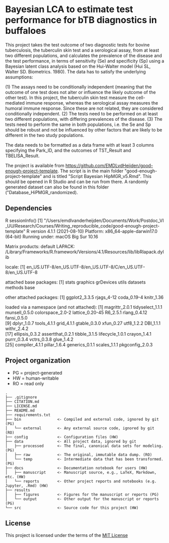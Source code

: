 # Bayesian LCA to estimate test performance for bTB diagnostics in buffaloes

This project takes the test outcome of two diagnostic tests for bovine tuberculosis, the tuberculin skin test and a serological assay, from at least two different populations, and calculates the prevalence of the disease and the test performance, in terms of sensitivity (Se) and specificity (Sp) using a Bayesian latent class analysis based on the Hui-Walter model (Hui SL, Walter SD. Biometrics. 1980). The data has to satisfy the underlying assumptions:

(1) The assays need to be conditionally independent (meaning that the outcome of one test does not alter or influence the likely outcome of the other test). In this project, the tuberculin skin test measure the cell-mediated immune response, whereas the serological assay measures the humoral immune response. Since these are not related, they are considered conditionally independent.
(2) The tests need to be performed on at least two different populations, with differing prevalences of the disease.
(3) The tests need to perform the same in both populations, i.e. the Se and Sp should be robust and not be influenced by other factors that are likely to be different in the two study populations.

The data needs to be formatted as a data frame with at least 3 columns specifying the Park_ID, and the outcomes of TST_Result and TBELISA_Result.

The project is available from https://github.com/EMDLvdHeijden/good-enough-project-template.
The script is in the main folder "good-enough-project-template" and is titled "Script Bayesian HipMGR_v5.Rmd". This should be opened in R Studio and can be run from there. A randomly generated dataset can also be found in this folder ("Database_HiPMGR_randomized).

## Dependencies
R sessionInfo()
[1] "/Users/emdlvanderheijden/Documents/Work/Postdoc_VI _UU/Research/Courses/Writing_reproducible_code/good-enough-project-template"
R version 4.1.1 (2021-08-10)
Platform: x86_64-apple-darwin17.0 (64-bit)
Running under: macOS Big Sur 10.16

Matrix products: default
LAPACK: /Library/Frameworks/R.framework/Versions/4.1/Resources/lib/libRlapack.dylib

locale:
[1] en_US.UTF-8/en_US.UTF-8/en_US.UTF-8/C/en_US.UTF-8/en_US.UTF-8

attached base packages:
[1] stats     graphics  grDevices utils     datasets  methods   base     

other attached packages:
[1] ggplot2_3.3.5 rjags_4-12    coda_0.19-4   knitr_1.36   

loaded via a namespace (and not attached):
 [1] magrittr_2.0.1   tidyselect_1.1.1 munsell_0.5.0    colorspace_2.0-2 lattice_0.20-45  R6_2.5.1         rlang_0.4.12     fansi_0.5.0     
 [9] dplyr_1.0.7      tools_4.1.1      grid_4.1.1       gtable_0.3.0     xfun_0.27        utf8_1.2.2       DBI_1.1.1        withr_2.4.2     
[17] ellipsis_0.3.2   assertthat_0.2.1 tibble_3.1.5     lifecycle_1.0.1  crayon_1.4.1     purrr_0.3.4      vctrs_0.3.8      glue_1.4.2      
[25] compiler_4.1.1   pillar_1.6.4     generics_0.1.1   scales_1.1.1     pkgconfig_2.0.3 

## Project organization
- PG = project-generated
- HW = human-writable
- RO = read only
```
.
├── .gitignore
├── CITATION.md
├── LICENSE.md
├── README.md
├── requirements.txt
├── bin                <- Compiled and external code, ignored by git (PG)
│   └── external       <- Any external source code, ignored by git (RO)
├── config             <- Configuration files (HW)
├── data               <- All project data, ignored by git
│   ├── processed      <- The final, canonical data sets for modeling. (PG)
│   ├── raw            <- The original, immutable data dump. (RO)
│   └── temp           <- Intermediate data that has been transformed. (PG)
├── docs               <- Documentation notebook for users (HW)
│   ├── manuscript     <- Manuscript source, e.g., LaTeX, Markdown, etc. (HW)
│   └── reports        <- Other project reports and notebooks (e.g. Jupyter, .Rmd) (HW)
├── results
│   ├── figures        <- Figures for the manuscript or reports (PG)
│   └── output         <- Other output for the manuscript or reports (PG)
└── src                <- Source code for this project (HW)

```


## License

This project is licensed under the terms of the [MIT License](/LICENSE.md)
